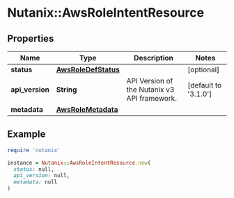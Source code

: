 # Nutanix::AwsRoleIntentResource

## Properties

| Name | Type | Description | Notes |
| ---- | ---- | ----------- | ----- |
| **status** | [**AwsRoleDefStatus**](AwsRoleDefStatus.md) |  | [optional] |
| **api_version** | **String** | API Version of the Nutanix v3 API framework. | [default to &#39;3.1.0&#39;] |
| **metadata** | [**AwsRoleMetadata**](AwsRoleMetadata.md) |  |  |

## Example

```ruby
require 'nutanix'

instance = Nutanix::AwsRoleIntentResource.new(
  status: null,
  api_version: null,
  metadata: null
)
```

